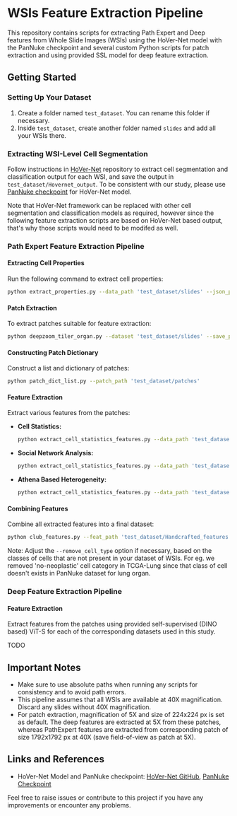 # WSIs Feature Extraction Pipeline

This repository contains scripts for extracting Path Expert and Deep features from Whole Slide Images (WSIs) using the HoVer-Net model with the PanNuke checkpoint and several custom Python scripts for patch extraction and using provided SSL model for deep feature extraction.

## Getting Started

### Setting Up Your Dataset

1. Create a folder named `test_dataset`. You can rename this folder if necessary.
2. Inside `test_dataset`, create another folder named `slides` and add all your WSIs there.

### Extracting WSI-Level Cell Segmentation

Follow instructions in [HoVer-Net](https://github.com/vqdang/hover_net.git) repository to extract cell segmentation and classification output for each WSI, and save the output in `test_dataset/Hovernet_output`. To be consistent with our study, please use [PanNuke checkpoint](https://drive.google.com/file/d/1SbSArI3KOOWHxRlxnjchO7_MbWzB4lNR/view) for HoVer-Net model. 

Note that HoVer-Net framework can be replaced with other cell segmentation and classification models as required, however since the following feature extraction scripts are based on HoVer-Net based output, that's why those scripts would need to be modifed as well. 

### Path Expert Feature Extraction Pipeline

#### Extracting Cell Properties

Run the following command to extract cell properties:

```bash
python extract_properties.py --data_path 'test_dataset/slides' --json_path 'test_dataset/Hovernet_output/json' --save_path 'test_dataset/cell_property' --workers 10
```

#### Patch Extraction

To extract patches suitable for feature extraction:

```bash
python deepzoom_tiler_organ.py --dataset 'test_dataset/slides' --save_path 'test_dataset/patches' --workers 10
```

#### Constructing Patch Dictionary

Construct a list and dictionary of patches:

```bash
python patch_dict_list.py --patch_path 'test_dataset/patches'
```

#### Feature Extraction

Extract various features from the patches:

- **Cell Statistics:**

  ```bash
  python extract_cell_statistics_features.py --data_path 'test_dataset/slides' --cell_properties_path 'test_dataset/cell_property' --list_dict_path 'test_dataset/patches' --save_path 'test_dataset/Handcrafted_features/cell_statistics'
  ```

- **Social Network Analysis:**

  ```bash
  python extract_cell_statistics_features.py --data_path 'test_dataset/slides' --cell_properties_path 'test_dataset/cell_property' --list_dict_path 'test_dataset/patches' --save_path 'test_dataset/Handcrafted_features/sna_statistics'
  ```

- **Athena Based Heterogeneity:**

  ```bash
  python extract_cell_statistics_features.py --data_path 'test_dataset/slides' --cell_properties_path 'test_dataset/cell_property' --list_dict_path 'test_dataset/patches' --save_path 'test_dataset/Handcrafted_features/athena_statistics'
  ```

#### Combining Features

Combine all extracted features into a final dataset:

```bash
python club_features.py --feat_path 'test_dataset/Handcrafted_features' --column_name_path 'test_dataset' --list_dict_path 'test_dataset/patches' --remove_cell_type 'none'
```

Note: Adjust the `--remove_cell_type` option if necessary, based on the classes of cells that are not present in your dataset of WSIs. For eg. we removed 'no-neoplastic' cell category in TCGA-Lung since that class of cell doesn't exists in PanNuke dataset for lung organ.

### Deep Feature Extraction Pipeline

#### Feature Extraction

Extract features from the patches using provided self-supervised (DINO based) ViT-S for each of the corresponding datasets used in this study. 

TODO


## Important Notes

- Make sure to use absolute paths when running any scripts for consistency and to avoid path errors.
- This pipeline assumes that all WSIs are available at 40X magnification. Discard any slides without 40X magnification.
- For patch extraction, magnification of 5X and size of 224x224 px is set as default. The deep features are extracted at 5X from these patches, whereas PathExpert features are extracted from corresponding patch of size 1792x1792 px at 40X (save field-of-view as patch at 5X).

## Links and References

- HoVer-Net Model and PanNuke checkpoint: [HoVer-Net GitHub](https://github.com/vqdang/hover_net), [PanNuke Checkpoint](https://drive.google.com/file/d/1SbSArI3KOOWHxRlxnjchO7_MbWzB4lNR/view)

Feel free to raise issues or contribute to this project if you have any improvements or encounter any problems.
